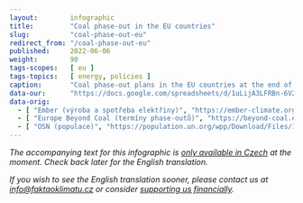 ```yaml
---
layout:        infographic
title:         "Coal phase-out in the EU countries"
slug:          "coal-phase-out-eu"
redirect_from: "/coal-phase-out-eu"
published:     2022-06-06
weight:        90
tags-scopes:   [ eu ]
tags-topics:   [ energy, policies ]
caption:       "Coal phase-out plans in the EU countries at the end of January 2022. The amount of electricity produced from coal in each country is provided in kWh per person per year."
data-our:      "https://docs.google.com/spreadsheets/d/1uLijA3LFRBn-6V26g2iLkRupLiln3333uhhNW6A4OLg/edit?usp=sharing"
data-orig:
  - [ "Ember (výroba a spotřeba elektřiny)", "https://ember-climate.org/project/data-global-electricity-review/" ]
  - [ "Europe Beyond Coal (termíny phase-outů)", "https://beyond-coal.eu/coal-exit-tracker/?type=maps&layer=4" ]
  - [ "OSN (populace)", "https://population.un.org/wpp/Download/Files/1_Indicators%20(Standard)/EXCEL_FILES/1_Population/WPP2019_POP_F01_1_TOTAL_POPULATION_BOTH_SEXES.xlsx" ]
---
```


_The accompanying text for this infographic is [only available in Czech](https://faktaoklimatu.cz/infografiky/uhelny-phaseout-eu) at the moment. Check back later for the English translation._

_If you wish to see the English translation sooner, please contact us at [info@faktaoklimatu.cz](mailto:info@faktaoklimatu.cz) or consider [supporting us financially](https://www.darujme.cz/projekt/1203742)._
